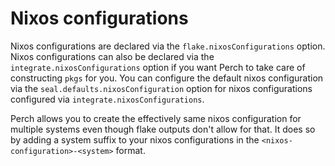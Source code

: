 # Nixos configurations

Nixos configurations are declared via the `flake.nixosConfigurations` option.
Nixos configurations can also be declared via the
`integrate.nixosConfigurations` option if you want Perch to take care of
constructing `pkgs` for you. You can configure the default nixos configuration
via the `seal.defaults.nixosConfiguration` option for nixos configurations
configured via `integrate.nixosConfigurations`.

Perch allows you to create the effectively same nixos configuration for multiple
systems even though flake outputs don't allow for that. It does so by adding a
system suffix to your nixos configurations in the
`<nixos-configuration>-<system>` format.
